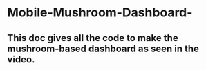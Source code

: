 # Mobile-Mushroom-Dashboard-
## This doc gives all the code to make the mushroom-based dashboard as seen in the video.
